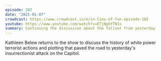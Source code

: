 ```yaml
---
episode: 287
date: "2021-01-07"
crowdcast: https://www.crowdcast.io/e/in-lieu-of-fun-episode-182
youtube: https://www.youtube.com/watch?v=ETjNpbYTN1s
summary: Continuing the discussion about the fallout from yesterday
---
```

Kathleen Belew returns to the show to discuss the history of white power
terrorist actions and plotting that paved the road to yesterday's
insurrectionist attack on the Capitol.
